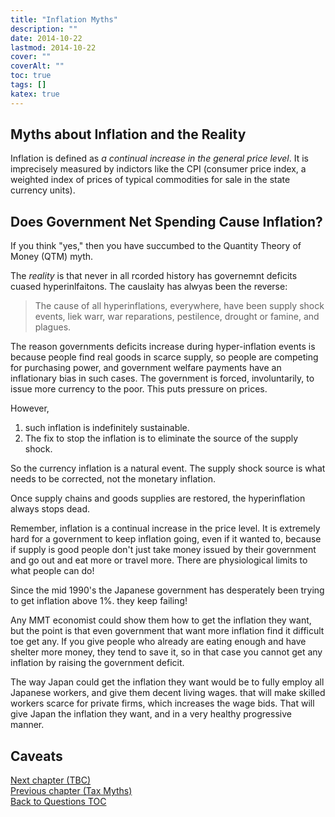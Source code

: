```yaml
---
title: "Inflation Myths"
description: ""
date: 2014-10-22
lastmod: 2014-10-22
cover: ""
coverAlt: ""
toc: true
tags: []
katex: true
---
```


## Myths about Inflation and the Reality

Inflation is defined as *a continual increase in the general price level*.
It is imprecisely measured by indictors like the CPI (consumer price index, a weighted index of prices of typical commodities for sale in the state currency units).


## Does Government Net Spending Cause Inflation?

If you think "yes," then you have succumbed to the Quantity Theory of Money (QTM) myth. 

The *reality* is that never in all rcorded history has governemnt deficits cuased hyperinlfaitons.
The causlaity has alwyas been the reverse:

> The cause of all hyperinflations, everywhere, have been supply shock events, liek warr, war reparations, pestilence, drought or famine, and plagues.

The reason governments deficits increase during hyper-inflation events is because people find real goods in scarce supply, so people are competing for purchasing power, and government welfare payments have an inflationary bias in such cases. 
The government is forced, involuntarily, to issue more currency to the poor. 
This puts pressure on prices.

However, 
1. such inflation is indefinitely sustainable.
2. The fix to stop the inflation is to eliminate the source of the supply shock.

So the currency inflation is a natural event. 
The supply shock source is what needs to be corrected, not the monetary inflation.

Once supply chains and goods supplies are restored, the hyperinflation always stops dead. 

Remember, inflation is a continual increase in the price level. 
It is extremely hard for a government to keep inflation going, even if it wanted to, because if supply is good people don't just take money issued by their government and go out and eat more or travel more. 
There are physiological limits to what people can do!

Since the mid 1990's the Japanese government has desperately been trying to get inflation above 1%. they keep failing! 

Any MMT economist could show them how to get the inflation they want, but the point is that even government that want more inflation find it difficult toe get any. 
If you give people who already are eating enough and have shelter more money, they tend to save it, so in that case you cannot get any inflation by raising the government deficit. 

The way Japan could get the inflation they want would be to fully employ all Japanese workers, and give them decent living wages. 
that will make skilled workers scarce for private firms, which increases the wage bids. 
That will give Japan the inflation they want, and in a very healthy progressive manner.


## Caveats


[Next chapter (TBC)](./)  
[Previous chapter (Tax Myths)](../3_tax_myths)  
[Back to Questions TOC](../)
